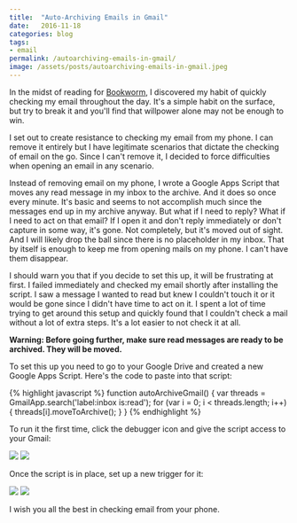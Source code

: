 ```yaml
---
title:  "Auto-Archiving Emails in Gmail"
date:   2016-11-18
categories: blog
tags:
- email
permalink: /autoarchiving-emails-in-gmail/
image: /assets/posts/autoarchiving-emails-in-gmail.jpeg
---
```

In the midst of reading for [Bookworm](http://bookworm.fm), I discovered my habit of quickly checking my email throughout the day. It's a simple habit on the surface, but try to break it and you'll find that willpower alone may not be enough to win.
<!--more-->

I set out to create resistance to checking my email from my phone. I can remove it entirely but I have legitimate scenarios that dictate the checking of email on the go. Since I can't remove it, I decided to force difficulties when opening an email in any scenario.

Instead of removing email on my phone, I wrote a Google Apps Script that moves any read message in my inbox to the archive. And it does so once every minute. It's basic and seems to not accomplish much since the messages end up in my archive anyway. But what if I need to reply? What if I need to act on that email? If I open it and don't reply immediately or don't capture in some way, it's gone. Not completely, but it's moved out of sight. And I will likely drop the ball since there is no placeholder in my inbox. That by itself is enough to keep me from opening mails on my phone. I can't have them disappear.

I should warn you that if you decide to set this up, it will be frustrating at first. I failed immediately and checked my email shortly after installing the script. I saw a message I wanted to read but knew I couldn't touch it or it would be gone since I didn't have time to act on it. I spent a lot of time trying to get around this setup and quickly found that I couldn't check a mail without a lot of extra steps. It's a lot easier to not check it at all.

__Warning: Before going further, make sure read messages are ready to be archived. They will be moved.__

To set this up you need to go to your Google Drive and created a new Google Apps Script. Here's the code to paste into that script:

{% highlight javascript %}
function autoArchiveGmail() {
    var threads = GmailApp.search('label:inbox is:read');
    for (var i = 0; i < threads.length; i++) {
        threads[i].moveToArchive();
    }
}
{% endhighlight %}

To run it the first time, click the debugger icon and give the script access to your Gmail:

<img class="center-image post-image-small" src="http://joebuhlig.com/assets/posts_extra/autoarchiving-emails-in-gmail/debugger.jpg" />

<img class="center-image post-image-small" src="http://joebuhlig.com/assets/posts_extra/autoarchiving-emails-in-gmail/permissions.jpg" />

Once the script is in place, set up a new trigger for it:

<img class="center-image post-image-small" src="http://joebuhlig.com/assets/posts_extra/autoarchiving-emails-in-gmail/trigger_menu.jpg" />

<img class="center-image post-image-large" src="http://joebuhlig.com/assets/posts_extra/autoarchiving-emails-in-gmail/trigger.jpg" />

I wish you all the best in checking email from your phone.
